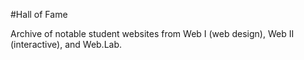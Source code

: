 #Hall of Fame

Archive of notable student websites from Web I (web design), Web II (interactive), and Web.Lab. 

